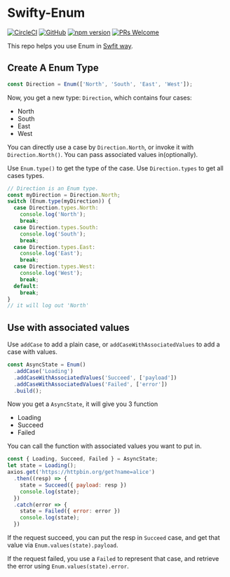 # Swifty-Enum

[![CircleCI](https://circleci.com/gh/futantan/swifty-enum.svg?style=shield&circle-token=:circle-token)](https://circleci.com/gh/futantan/swifty-enum) 
[![GitHub](https://img.shields.io/github/license/mashape/apistatus.svg)](https://github.com/futantan/swifty-enum/blob/master/LICENSE)
[![npm version](https://img.shields.io/npm/v/swifty-enum.svg)](https://www.npmjs.com/package/swifty-enum)
[![PRs Welcome](https://img.shields.io/badge/PRs-welcome-brightgreen.svg)]()
 
This repo helps you use Enum in [Swfit way](https://docs.swift.org/swift-book/LanguageGuide/Enumerations.html).

## Create A Enum Type

```js
const Direction = Enum(['North', 'South', 'East', 'West']);
```

Now, you get a new type: `Direction`, which contains four cases:
* North
* South
* East
* West

You can directly use a case by `Direction.North`, or invoke it with `Direction.North()`. You can pass associated values in(optionally).

Use `Enum.type()` to get the type of the case.
Use `Direction.types` to get all cases types. 

```js
// Direction is an Enum type.
const myDirection = Direction.North;
switch (Enum.type(myDirection)) {
  case Direction.types.North:
    console.log('North');
    break;
  case Direction.types.South:
    console.log('South');
    break;
  case Direction.types.East:
    console.log('East');
    break;
  case Direction.types.West:
    console.log('West');
    break;
  default:
    break;
}
// it will log out 'North'
```

## Use with associated values

Use `addCase` to add a plain case, or `addCaseWithAssociatedValues` to add a case with values.

```js
const AsyncState = Enum()
  .addCase('Loading')
  .addCaseWithAssociatedValues('Succeed', ['payload'])
  .addCaseWithAssociatedValues('Failed', ['error'])
  .build();
```

Now you get a `AsyncState`, it will give you 3 function
* Loading
* Succeed
* Failed

You can call the function with associated values you want to put in.

```js
const { Loading, Succeed, Failed } = AsyncState;
let state = Loading();
axios.get('https://httpbin.org/get?name=alice')
  .then((resp) => {
    state = Succeed({ payload: resp })
    console.log(state);
  })
  .catch(error => {
    state = Failed({ error: error })
    console.log(state);
  })  
```

If the request succeed, you can put the resp in `Succeed` case, and get that value via `Enum.values(state).payload`. 

If the request failed, you use a `Failed` to represent that case, and retrieve the error using `Enum.values(state).error`.
